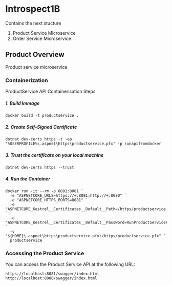 # Introspect1B
Contains the next stucture
1. Product Service Microservice
1. Order Service Microservice


## Product Overview
Product service microservice

### Containerization 

ProductService API Containerisation Steps
##### 1. Build Immage
```
docker build -t productservice .
```

##### 2. Create  Self-Signed Certificate
```
dotnet dev-certs https -t -ep "%USERPROFILE%\.aspnet\https\productservice.pfx" -p runapifromdocker
```
##### 3. Trust the certificate on your local machine
```
dotnet dev-certs https --trust
```

##### 4. Run the Container

```
docker run -it --rm -p 8081:8081 `
  -e "ASPNETCORE_URLS=https://+:8081;http://+:8080" `
  -e "ASPNETCORE_HTTPS_PORTS=8081" `
  -e "ASPNETCORE_Kestrel__Certificates__Default__Path=/https/productservice.pfx" `
  -e "ASPNETCORE_Kestrel__Certificates__Default__Password=RunProductServiceFromDocker" `
  -v "${HOME}\.aspnet\https\productservice.pfx:/https/productservice.pfx" `
  productservice
```

### Accessing the Product Service
You can access the Product Service API at the following URL:
```
https://localhost:8081/swagger/index.html
http://localhost:8080/swagger/index.html
```